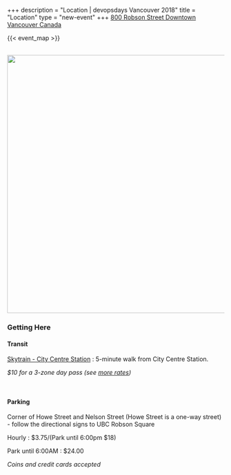 +++
description = "Location | devopsdays Vancouver 2018"
title = "Location"
type = "new-event"
+++
[800 Robson Street Downtown Vancouver Canada](http://robsonsquare.ubc.ca/find-us/)

<!-- Uncomment this only if you have set the coordinates for your location in the config yaml. Get Latitude and Longitude of a Point: http://itouchmap.com/latlong.html -->
{{< event_map >}}

<br/>

<img src="/events/2018-vancouver/map-2018.png" width="598px" />

<br/>

### Getting Here

#### Transit
[Skytrain - City Centre Station](http://thecanadaline.com/station-guides/vancouver-city-centre/)
: 5-minute walk from City Centre Station.

_$10 for a 3-zone day pass (see [more rates](https://www.tourismvancouver.com/plan-your-trip/getting-around/transit-system/))_

<br/>

#### Parking
Corner of Howe Street and Nelson Street (Howe Street is a one-way street) - follow the directional signs to UBC Robson Square

Hourly
: $3.75/(Park until 6:00pm $18)

Park until 6:00AM
: $24.00

_Coins and credit cards accepted_